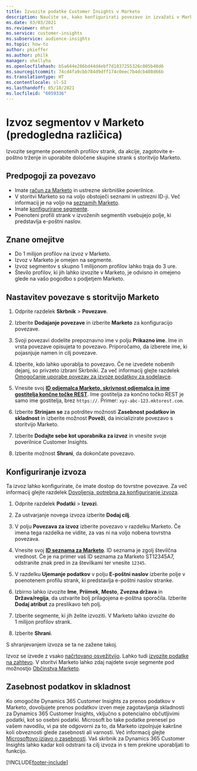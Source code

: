 ```yaml
---
title: Izvozite podatke Customer Insights v Marketo
description: Naučite se, kako konfigurirati povezavo in izvažati v Marketo.
ms.date: 03/03/2021
ms.reviewer: mhart
ms.service: customer-insights
ms.subservice: audience-insights
ms.topic: how-to
author: pkieffer
ms.author: philk
manager: shellyha
ms.openlocfilehash: b5a644e286bd44d4ebf7d1837255326c005b48d6
ms.sourcegitcommit: 74cd4fa9cbb784d9dff174c0eec7b4dcb408d66b
ms.translationtype: HT
ms.contentlocale: sl-SI
ms.lasthandoff: 05/18/2021
ms.locfileid: "6059336"
---
```

# <a name="export-segments-to-marketo-preview"></a>Izvoz segmentov v Marketo (predogledna različica)

Izvozite segmente poenotenih profilov strank, da akcije, zagotovite e-poštno trženje in uporabite določene skupine strank s storitvijo Marketo.

## <a name="prerequisites-for-connection"></a>Predpogoji za povezavo

-   Imate [račun za Marketo](https://login.marketo.com/) in ustrezne skrbniške poverilnice.
-   V storitvi Marketo so na voljo obstoječi seznami in ustrezni ID-ji. Več informacij je na voljo na [seznamih Marketo](https://docs.marketo.com/display/public/DOCS/Understanding+Static+Lists).
-   Imate [konfigurirane segmente](segments.md).
-   Poenoteni profili strank v izvoženih segmentih vsebujejo polje, ki predstavlja e-poštni naslov.

## <a name="known-limitations"></a>Znane omejitve

- Do 1 milijon profilov na izvoz v Marketo.
- Izvoz v Marketo je omejen na segmente.
- Izvoz segmentov s skupno 1 milijonom profilov lahko traja do 3 ure. 
- Število profilov, ki jih lahko izvozite v Marketo, je odvisno in omejeno glede na vašo pogodbo s podjetjem Marketo.

## <a name="set-up-connection-to-marketo"></a>Nastavitev povezave s storitvijo Marketo

1. Odprite razdelek **Skrbnik** > **Povezave**.

1. Izberite **Dodajanje povezave** in izberite **Marketo** za konfiguracijo povezave.

1. Svoji povezavi dodelite prepoznavno ime v polju **Prikazno ime**. Ime in vrsta povezave opisujeta to povezavo. Priporočamo, da izberete ime, ki pojasnjuje namen in cilj povezave.

1. Izberite, kdo lahko uporablja to povezavo. Če ne izvedete nobenih dejanj, so privzeto izbrani Skrbniki. Za več informacij glejte razdelek [Omogočanje uporabe povezav za izvoze podatkov za sodelavce](connections.md#allow-contributors-to-use-a-connection-for-exports).

1. Vnesite svoj **[ID odjemalca Marketo, skrivnost odjemalca in ime gostitelja končne točke REST](https://developers.marketo.com/rest-api/authentication/)**. Ime gostitelja za končno točko REST je samo ime gostitelja, brez `https://`. Primer: `xyz-abc-123.mktorest.com`. 

1. Izberite **Strinjam se** za potrditev možnosti **Zasebnost podatkov in skladnost** in izberite možnost **Poveži**, da inicializirate povezavo s storitvijo Marketo.

1. Izberite **Dodajte sebe kot uporabnika za izvoz** in vnesite svoje poverilnice Customer Insights.

1. Izberite možnost **Shrani**, da dokončate povezavo.

## <a name="configure-an-export"></a>Konfiguriranje izvoza

Ta izvoz lahko konfigurirate, če imate dostop do tovrstne povezave. Za več informacij glejte razdelek [Dovoljenja, potrebna za konfiguriranje izvoza](export-destinations.md#set-up-a-new-export).

1. Odprite razdelek **Podatki** > **Izvozi**.

1. Za ustvarjanje novega izvoza izberite **Dodaj cilj**.

1. V polju **Povezava za izvoz** izberite povezavo v razdelku Marketo. Če imena tega razdelka ne vidite, za vas ni na voljo nobena tovrstna povezava.

1. Vnesite svoj **[ID seznama za Marketo](https://docs.marketo.com/display/public/DOCS/Understanding+Static+Lists)**. ID seznama je zgolj številčna vrednost. Če je na primer vaš ID seznama za Marketo ST12345A7, odstranite znak pred in za številkami ter vnesite `12345`. 

1. V razdelku **Ujemanje podatkov** v polju **E-poštni naslov** izberite polje v poenotenem profilu strank, ki predstavlja e-poštni naslov stranke. 

1. Izbirno lahko izvozite **Ime**, **Priimek**, **Mesto**, **Zvezna država** in **Država/regija**, da ustvarite bolj prilagojena e-poštna sporočila. Izberite **Dodaj atribut** za preslikavo teh polj.

1. Izberite segmente, ki jih želite izvoziti. V Marketo lahko izvozite do 1 milijon profilov strank.

1. Izberite **Shrani**.

S shranjevanjem izvoza se ta ne zažene takoj.

Izvoz se izvede z vsako [načrtovano osvežitvijo](system.md#schedule-tab). Lahko tudi [izvozite podatke na zahtevo](export-destinations.md#run-exports-on-demand). V storitvi Marketo lahko zdaj najdete svoje segmente pod možnostjo [Občinstva Marketo](https://docs.marketo.com/display/public/DOCS/Understanding+Static+Lists).


## <a name="data-privacy-and-compliance"></a>Zasebnost podatkov in skladnost

Ko omogočite Dynamics 365 Customer Insights za prenos podatkov v Marketo, dovoljujete prenos podatkov izven meje zagotavljanja skladnosti za Dynamics 365 Customer Insights, vključno s potencialno občutljivimi podatki, kot so osebni podatki. Microsoft bo take podatke prenesel po vašem navodilu, vi pa ste odgovorni za to, da Marketo izpolnjuje kakršne koli obveznosti glede zasebnosti ali varnosti. Več informacij glejte [Microsoftovo izjavo o zasebnosti](https://go.microsoft.com/fwlink/?linkid=396732).
Vaš skrbnik za Dynamics 365 Customer Insights lahko kadar koli odstrani ta cilj izvoza in s tem prekine uporabljati to funkcijo.


[!INCLUDE[footer-include](../includes/footer-banner.md)]
